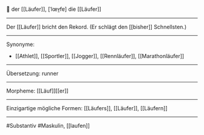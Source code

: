 🔵 der [[Läufer]], [ˈlœʏ̯fɐ]
die [[Läufer]]


---
Der [[Läufer]] bricht den Rekord. (Er schlägt den [[bisher]] Schnellsten.)

---
Synonyme:
- [[Athlet]], [[Sportler]], [[Jogger]], [[Rennläufer]], [[Marathonläufer]]

---
Übersetzung: runner

---
Morpheme:
[[Läuf]][[er]]

---
Einzigartige mögliche Formen: [[Läufers]], [[Läufer]], [[Läufern]]

---
#Substantiv #Maskulin, [[laufen]]